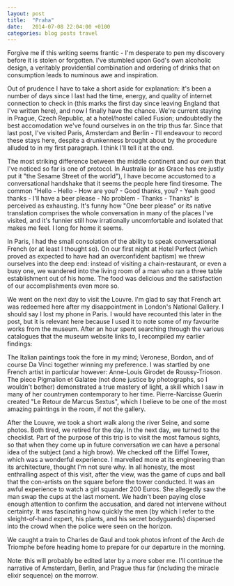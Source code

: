 ```yaml
---
layout: post
title:  "Praha"
date:   2014-07-08 22:04:00 +0100
categories: blog posts travel
---
```


Forgive me if this writing seems frantic - I'm desperate to pen my discovery before it is stolen or forgotten. I've stumbled upon God's own alcoholic design, a veritably providential combination and ordering of drinks that on consumption leads to numinous awe and inspiration.

Out of prudence I have to take a short aside for explanation: it's been a number of days since I last had the time, energy, and quality of internet connection to check in (this marks the first day since leaving England that I've written here), and now I finally have the chance. We're current staying in Prague, Czech Republic, at a hotel/hostel called Fusion; undoubtedly the best accomodation we've found ourselves in on the trip thus far. Since that last post, I've visited Paris, Amsterdam and Berlin - I'll endeavour to record these stays here, despite a drunkenness brought about by the procedure alluded to in my first paragraph. I think I'll tell it at the end.

The most striking difference between the middle continent and our own that I've noticed so far is one of protocol. In Australia (or as Grace has ere justly put it "the Sesame Street of the world"), I have become accustomed to a conversational handshake that it seems the people here find tiresome. The common "Hello - Hello - How are you? - Good thanks, you? - Yeah good thanks - I'll have a beer please - No problem - Thanks - Thanks" is perceived as exhausting. It's funny how "One beer please" or its native translation comprises the whole conversation in many of the places I've visited, and it's funnier still how irrationally uncomfortable and isolated that makes me feel. I long for home it seems.

In Paris, I had the small consolation of the ability to speak conversational French (or at least I thought so). On our first night at Hotel Perfect (which proved as expected to have had an overconfident baptism) we threw ourselves into the deep end: instead of visiting a chain-restaurant, or even a busy one, we wandered into the living room of a man who ran a three table establishment out of his home. The food was delicious and the satisfaction of our accomplishments even more so. 

We went on the next day to visit the Louvre. I'm glad to say that French art was redeemed here after my disappointment in London's National Gallery. I should say I lost my phone in Paris. I would have recounted this later in the post, but it is relevant here because I used it to note some of my favourite works from the museum. After an hour spent searching through the various catalogues that the museum website links to, I recompiled my earlier findings: 

The Italian paintings took the fore in my mind; Veronese, Bordon, and of course Da Vinci together winning my preference. I was startled by one French artist in particular however: Anne-Louis Girodet de Roussy-Trioson. The piece Pigmalion et Galatee (not done justice by photographs, so I wouldn't bother) demonstrated a true mastery of light, a skill which I saw in many of her countrymen contemporary to her time. Pierre-Narcisse Guerin created "Le Retour de Marcus Sextus", which I believe to be one of the most amazing paintings in the room, if not the gallery.

After the Louvre, we took a short walk along the river Seine, and some photos. Both tired, we retired for the day. In the next day, we turned to the checklist. Part of the purpose of this trip is to visit the most famous sights, so that when they come up in future conversation we can have a personal idea of the subject (and a high brow). We checked off the Eiffel Tower, which was a wonderful experience. I marvelled more at its engineering than its architecture, thought I'm not sure why. In all honesty, the most enthralling aspect of this visit, after the view, was the game of cups and ball that the con-artists on the square before the tower conducted. It was an awful experience to watch a girl squander 200 Euros. She allegedly saw the man swap the cups at the last moment. We hadn't been paying close enough attention to confirm the accusation, and dared not intervene without certainty. It was fascinating how quickly the men (by which I refer to the sleight-of-hand expert, his plants, and his secret bodyguards) dispersed into the crowd when the police were seen on the horizon.

We caught a train to Charles de Gaul and took photos infront of the Arch de Triomphe before heading home to prepare for our departure in the morning.

Note: this will probably be edited later by a more sober me. I'll continue the narrative of Amsterdam, Berlin, and Prague thus far (including the miracle elixir sequence) on the morrow.
